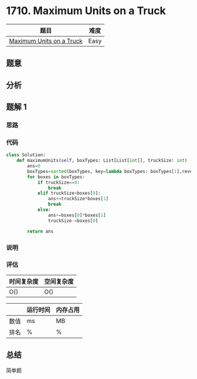 <!--
 * @Descripttion: 
 * @version: 
 * @Author: Yuan Yitong
 * @Date: 2021-11-28 21:04:03
 * @LastEditors: Yuan Yitong
 * @LastEditTime: 2021-11-28 21:05:09
-->

# 1710. Maximum Units on a Truck

| 题目 | 难度 |
| ---- | ---- |
| [Maximum Units on a Truck](https://leetcode.com/problems/maximum-units-on-a-truck/) | Easy |

## 题意

## 分析

## 题解 1

### 思路

### 代码

```python
class Solution:
    def maximumUnits(self, boxTypes: List[List[int]], truckSize: int) -> int:
        ans=0
        boxTypes=sorted(boxTypes, key=lambda boxTypes: boxTypes[1],reverse = True)
        for boxes in boxTypes:
            if truckSize==0:
                break
            elif truckSize<boxes[0]:
                ans+=truckSize*boxes[1]
                break
            else:
                ans+=boxes[0]*boxes[1]
                truckSize-=boxes[0]

        return ans
```

### 说明

### 评估

| 时间复杂度 | 空间复杂度 |
| ---- | ---- |
| O() | O() |

| | 运行时间 | 内存占用 |
| ---- | ---- | ---- |
| 数值 | ms | MB |
| 排名 | % | % |

## 总结

简单题
